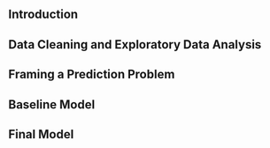 ## Introduction

## Data Cleaning and Exploratory Data Analysis

## Framing a Prediction Problem

## Baseline Model

## Final Model
